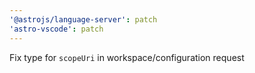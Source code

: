 ```yaml
---
'@astrojs/language-server': patch
'astro-vscode': patch
---
```


Fix type for `scopeUri` in workspace/configuration request
